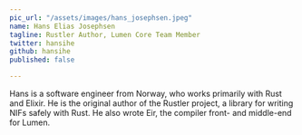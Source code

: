 ```yaml
---
pic_url: "/assets/images/hans_josephsen.jpeg"
name: Hans Elias Josephsen
tagline: Rustler Author, Lumen Core Team Member
twitter: hansihe
github: hansihe
published: false

---
```

Hans is a software engineer from Norway, who works primarily with Rust and Elixir. He is the original author of the Rustler project, a library for writing NIFs safely with Rust. He also wrote Eir, the compiler front- and middle-end for Lumen.